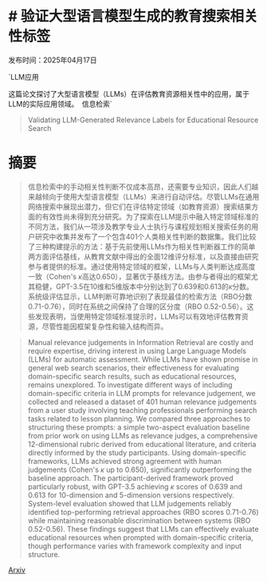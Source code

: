 # # 验证大型语言模型生成的教育搜索相关性标签

发布时间：2025年04月17日

`LLM应用

这篇论文探讨了大型语言模型（LLMs）在评估教育资源相关性中的应用，属于LLM的实际应用领域。` `信息检索`

> Validating LLM-Generated Relevance Labels for Educational Resource Search

# 摘要

> 信息检索中的手动相关性判断不仅成本高昂，还需要专业知识，因此人们越来越倾向于使用大型语言模型（LLMs）来进行自动评估。尽管LLMs在通用网络搜索中展现出潜力，但它们在评估特定领域（如教育资源）搜索结果方面的有效性尚未得到充分研究。为了探索在LLM提示中融入特定领域标准的不同方法，我们从一项涉及教学专业人士执行与课程规划相关搜索任务的用户研究中收集并发布了一个包含401个人类相关性判断的数据集。我们比较了三种构建提示的方法：基于先前使用LLMs作为相关性判断器工作的简单两方面评估基线，从教育文献中得出的全面12维评分标准，以及直接由研究参与者提供的标准。通过使用特定领域的框架，LLMs与人类判断达成高度一致（Cohen's $κ$高达0.650），显著优于基线方法。由参与者得出的框架尤其稳健，GPT-3.5在10维和5维版本中分别达到了0.639和0.613的$κ$分数。系统级评估显示，LLM判断可靠地识别了表现最佳的检索方法（RBO分数0.71-0.76），同时在系统之间保持了合理的区分度（RBO 0.52-0.56）。这些发现表明，当使用特定领域标准提示时，LLMs可以有效地评估教育资源，尽管性能因框架复杂性和输入结构而异。

> Manual relevance judgements in Information Retrieval are costly and require expertise, driving interest in using Large Language Models (LLMs) for automatic assessment. While LLMs have shown promise in general web search scenarios, their effectiveness for evaluating domain-specific search results, such as educational resources, remains unexplored. To investigate different ways of including domain-specific criteria in LLM prompts for relevance judgement, we collected and released a dataset of 401 human relevance judgements from a user study involving teaching professionals performing search tasks related to lesson planning. We compared three approaches to structuring these prompts: a simple two-aspect evaluation baseline from prior work on using LLMs as relevance judges, a comprehensive 12-dimensional rubric derived from educational literature, and criteria directly informed by the study participants. Using domain-specific frameworks, LLMs achieved strong agreement with human judgements (Cohen's $κ$ up to 0.650), significantly outperforming the baseline approach. The participant-derived framework proved particularly robust, with GPT-3.5 achieving $κ$ scores of 0.639 and 0.613 for 10-dimension and 5-dimension versions respectively. System-level evaluation showed that LLM judgements reliably identified top-performing retrieval approaches (RBO scores 0.71-0.76) while maintaining reasonable discrimination between systems (RBO 0.52-0.56). These findings suggest that LLMs can effectively evaluate educational resources when prompted with domain-specific criteria, though performance varies with framework complexity and input structure.

[Arxiv](https://arxiv.org/abs/2504.12732)